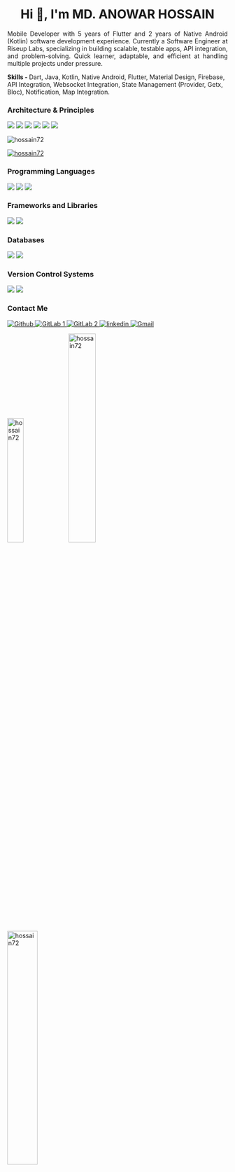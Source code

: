 <h1 align="center">Hi 👋, I'm MD. ANOWAR HOSSAIN</h1>

<p align="justify">
   Mobile Developer with 5 years of Flutter and 2 years of Native Android (Kotlin) software development experience. Currently a Software Engineer at Riseup Labs, specializing in building scalable, testable apps, API integration, and problem-solving. Quick learner, adaptable, and efficient at handling multiple projects under pressure.
</p>

<b>Skills - </b> Dart, Java, Kotlin, Native Android, Flutter, Material Design, Firebase, API Integration, Websocket Integration, State Management (Provider, Getx, Bloc), Notification, Map Integration.

<h3>Architecture & Principles</h3>
<p>
  <img src="https://img.shields.io/badge/OOP-Object%20Oriented%20Programming-%23007ACC?style=for-the-badge&logo=abstract&logoColor=white" />
  <img src="https://img.shields.io/badge/MVVM-%2300C853.svg?style=for-the-badge&logo=architecture&logoColor=white" />
  <img src="https://img.shields.io/badge/SOLID-Principles-%23F9A825?style=for-the-badge&logo=solid&logoColor=white" />
  <img src="https://img.shields.io/badge/Singleton-Pattern-%23007ACC?style=for-the-badge&logo=patternfly&logoColor=white" />
  <img src="https://img.shields.io/badge/KISS-Keep%20It%20Simple-%23F4511E?style=for-the-badge&logo=kisspng&logoColor=white" />
  <img src="https://img.shields.io/badge/DRY-Don't%20Repeat%20Yourself-%239C27B0?style=for-the-badge&logo=dyrectorio&logoColor=white" />
</p>

<p align="left"> <img src="https://komarev.com/ghpvc/?username=hossain72&label=Profile%20views&color=0e75b6&style=flat" alt="hossain72" /> </p>

<p align="left"> <a href="https://github.com/ryo-ma/github-profile-trophy"><img src="https://github-profile-trophy.vercel.app/?username=hossain72" alt="hossain72" /></a> </p>

<h3>Programming Languages</h3>
<p>
  <img src="https://img.shields.io/badge/Dart-0175C2?style=for-the-badge&logo=dart&logoColor=white" />
  <img src="https://img.shields.io/badge/Kotlin-7F52FF?style=for-the-badge&logo=kotlin&logoColor=white" />
  <img src="https://img.shields.io/badge/Java-007396?style=for-the-badge&logo=java&logoColor=white" />
</p>

<h3>Frameworks and Libraries</h3>
<p>
  <img src="https://img.shields.io/badge/Flutter-02569B?style=for-the-badge&logo=flutter&logoColor=white" />
  <img src="https://img.shields.io/badge/Android-3DDC84?style=for-the-badge&logo=android&logoColor=white" />
</p>

<h3>Databases</h3>
<p>
  <img src="https://img.shields.io/badge/Firebase-FFCA28?style=for-the-badge&logo=firebase&logoColor=black" />
  <img src="https://img.shields.io/badge/SQLite-003B57?style=for-the-badge&logo=sqlite&logoColor=white" />
</p>

<h3>Version Control Systems</h3>
<p>
  <!-- <img src="https://img.shields.io/badge/Bitbucket-1572B6?style=for-the-badge&logo=bitbucket&logoColor=white" /> -->
  <img src="https://img.shields.io/badge/Github-000000?style=for-the-badge&logo=github&logoColor=white" />
  <img src="https://img.shields.io/badge/Gitlab-e24329?style=for-the-badge&logo=gitlab&logoColor=white" />
</p>

<h3>Contact Me</h3>
<p>
   <a href="https://github.com/hossain72">
      <img alt="Github" src="https://img.shields.io/badge/GitHub-%2312100E.svg?&amp;style=for-the-badge&amp;logo=Github&amp;logoColor=white">
   </a> 
  <a href="https://gitlab.com/hossain72">
      <img alt="GitLab 1" src="https://img.shields.io/badge/GitLab-330F63?style=for-the-badge&logo=gitlab&logoColor=white">
   </a>
  <a href="https://gitlab.com/anowar72">
      <img alt="GitLab 2" src="https://img.shields.io/badge/GitLab-330F63?style=for-the-badge&logo=gitlab&logoColor=white">
   </a>
   <a href="https://www.linkedin.com/in/hossain72">
      <img alt="linkedin" src="https://img.shields.io/badge/linkedin-%230077B5.svg?&amp;style=for-the-badge&amp;logo=linkedin&amp;logoColor=white">
   </a>
   <a href="mailto:hossainanowar72@gmail.com">
      <img alt="Gmail" src="https://img.shields.io/badge/Gmail-D14836?style=for-the-badge&amp;logo=gmail&amp;logoColor=white">
   </a>
</p>

<p>
   <img  width="27%" src="https://github-readme-stats.vercel.app/api/top-langs?username=hossain72&show_icons=true&locale=en&layout=compact" alt="hossain72" />
   <img width="35%"  src="https://github-readme-stats.vercel.app/api?username=hossain72&show_icons=true&locale=en" alt="hossain72" />
   <img  width="37%" src="https://github-readme-streak-stats.herokuapp.com/?user=hossain72&" alt="hossain72" />
</p>

